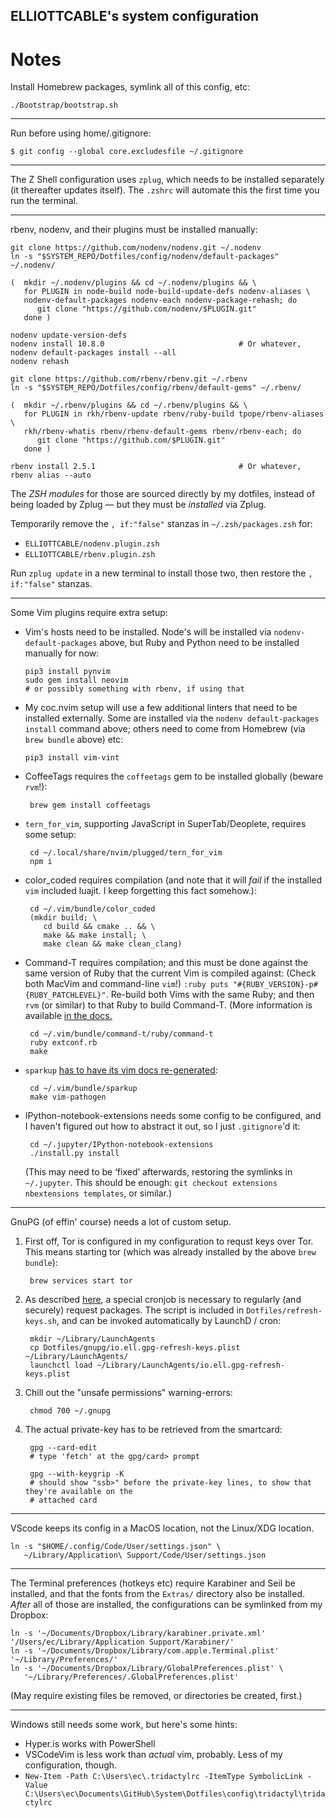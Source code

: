 ELLIOTTCABLE's system configuration
----


Notes
=====
Install Homebrew packages, symlink all of this config, etc:

    ./Bootstrap/bootstrap.sh

----

Run before using home/.gitignore:

    $ git config --global core.excludesfile ~/.gitignore

----

The Z Shell configuration uses `zplug`, which needs to be installed separately (it thereafter
updates itself). The `.zshrc` will automate this the first time you run the terminal.

----

rbenv, nodenv, and their plugins must be installed manually:

    git clone https://github.com/nodenv/nodenv.git ~/.nodenv
    ln -s "$SYSTEM_REPO/Dotfiles/config/nodenv/default-packages" ~/.nodenv/

    (  mkdir ~/.nodenv/plugins && cd ~/.nodenv/plugins && \
       for PLUGIN in node-build node-build-update-defs nodenv-aliases \
       nodenv-default-packages nodenv-each nodenv-package-rehash; do
          git clone "https://github.com/nodenv/$PLUGIN.git"
       done )

    nodenv update-version-defs
    nodenv install 10.8.0                              # Or whatever,
    nodenv default-packages install --all
    nodenv rehash

    git clone https://github.com/rbenv/rbenv.git ~/.rbenv
    ln -s "$SYSTEM_REPO/Dotfiles/config/rbenv/default-gems" ~/.rbenv/

    (  mkdir ~/.rbenv/plugins && cd ~/.rbenv/plugins && \
       for PLUGIN in rkh/rbenv-update rbenv/ruby-build tpope/rbenv-aliases \
       rkh/rbenv-whatis rbenv/rbenv-default-gems rbenv/rbenv-each; do
          git clone "https://github.com/$PLUGIN.git"
       done )

    rbenv install 2.5.1                                # Or whatever,
    rbenv alias --auto

The *ZSH modules* for those are sourced directly by my dotfiles, instead of being loaded by Zplug —
but they must be *installed* via Zplug.

Temporarily remove the `, if:"false"` stanzas in `~/.zsh/packages.zsh` for:
 - `ELLIOTTCABLE/nodenv.plugin.zsh`
 - `ELLIOTTCABLE/rbenv.plugin.zsh`

Run `zplug update` in a new terminal to install those two, then restore the `, if:"false"` stanzas.

----

Some Vim plugins require extra setup:

 - Vim's hosts need to be installed. Node's will be installed via `nodenv-default-packages` above,
   but Ruby and Python need to be installed manually for now:

       pip3 install pynvim
       sudo gem install neovim
       # or possibly something with rbenv, if using that

 - My coc.nvim setup will use a few additional linters that need to be installed externally. Some
   are installed via the `nodenv default-packages install` command above; others need to come from
   Homebrew (via `brew bundle` above) etc:

       pip3 install vim-vint

 - CoffeeTags requires the `coffeetags` gem to be installed globally (beware `rvm`!):

        brew gem install coffeetags

 - `tern_for_vim`, supporting JavaScript in SuperTab/Deoplete, requires some setup:

        cd ~/.local/share/nvim/plugged/tern_for_vim
        npm i

 - color_coded requires compilation (and note that it will *fail* if the installed `vim` included
   luajit. I keep forgetting this fact somehow.):

        cd ~/.vim/bundle/color_coded
        (mkdir build; \
           cd build && cmake .. && \
           make && make install; \
           make clean && make clean_clang)

 - Command-T requires compilation; and this must be done against the same version of Ruby that the
   current Vim is compiled against: (Check both MacVim and command-line `vim`!)
   `:ruby puts "#{RUBY_VERSION}-p#{RUBY_PATCHLEVEL}"`. Re-build both Vims with the same Ruby; and
   then `rvm` (or similar) to that Ruby to build Command-T. (More information is available [in the
   docs.][command-t]

        cd ~/.vim/bundle/command-t/ruby/command-t
        ruby extconf.rb
        make

 - `sparkup` [has to have its vim docs re-generated][sparkup]:

        cd ~/.vim/bundle/sparkup
        make vim-pathogen

   [command-t]: <https://github.com/wincent/Command-T>
   [sparkup]: <https://github.com/rstacruz/sparkup/blob/master/vim/README.txt>

 - IPython-notebook-extensions needs some config to be configured, and I haven't figured out how to
   abstract it out, so I just `.gitignore`'d it:

        cd ~/.jupyter/IPython-notebook-extensions
        ./install.py install

   (This may need to be ‘fixed’ afterwards, restoring the symlinks in `~/.jupyter`. This should be
   enough: `git checkout extensions nbextensions templates`, or similar.)

----

GnuPG (of effin' course) needs a lot of custom setup.

1. First off, Tor is configured in my configuration to requst keys over Tor. This means starting
   tor (which was already installed by the above `brew bundle`):

        brew services start tor

2. As described [here](https://riseup.net/en/security/message-security/openpgp/best-practices), a
   special cronjob is necessary to regularly (and securely) request packages. The script is included
   in `Dotfiles/refresh-keys.sh`, and can be invoked automatically by LaunchD / cron:

        mkdir ~/Library/LaunchAgents
        cp Dotfiles/gnupg/io.ell.gpg-refresh-keys.plist ~/Library/LaunchAgents/
        launchctl load ~/Library/LaunchAgents/io.ell.gpg-refresh-keys.plist

3. Chill out the "unsafe permissions" warning-errors:

        chmod 700 ~/.gnupg

4. The actual private-key has to be retrieved from the smartcard:

        gpg --card-edit
        # type 'fetch' at the gpg/card> prompt

        gpg --with-keygrip -K
        # should show "ssb>" before the private-key lines, to show that they're available on the
        # attached card

----

VScode keeps its config in a MacOS location, not the Linux/XDG location.

    ln -s "$HOME/.config/Code/User/settings.json" \
       ~/Library/Application\ Support/Code/User/settings.json

----

The Terminal preferences (hotkeys etc) require Karabiner and Seil be installed, and that the fonts
from the `Extras/` directory also be installed. *After* all of those are installed, the
configurations can be symlinked from my Dropbox:

    ln -s '~/Documents/Dropbox/Library/karabiner.private.xml' '/Users/ec/Library/Application Support/Karabiner/'
    ln -s '~/Documents/Dropbox/Library/com.apple.Terminal.plist' '~/Library/Preferences/'
    ln -s '~/Documents/Dropbox/Library/GlobalPreferences.plist' \
       '~/Library/Preferences/.GlobalPreferences.plist'

(May require existing files be removed, or directories be created, first.)

----

Windows still needs some work, but here's some hints:

 - Hyper.is works with PowerShell
 - VSCodeVim is less work than *actual* vim, probably. Less of my configuration, though.
 - `New-Item -Path C:\Users\ec\.tridactylrc -ItemType SymbolicLink -Value C:\Users\ec\Documents\GitHub\System\Dotfiles\config\tridactyl\tridactylrc`
